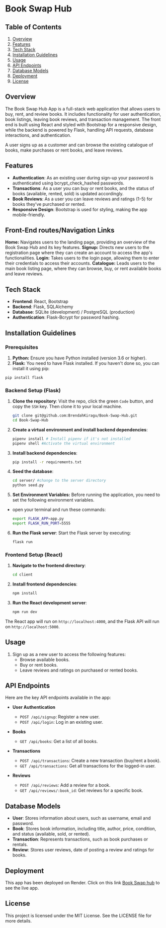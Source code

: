 # Book Swap Hub

## Table of Contents
1. [Overview](#overview)
2. [Features](#features)
3. [Tech Stack](#tech-stack)
4. [Installation Guidelines](#installation-guidelines)
5. [Usage](#usage)
6. [API Endpoints](#api-endpoints)
7. [Database Models](#database-models)
8. [Deployment](#deployment)
9. [License](#license)

## Overview
The Book Swap Hub App is a full-stack web application that allows users to buy, rent, and review books. It includes functionality for user authentication, book listings, leaving book reviews, and transaction management. The front end is built using React and styled with Bootstrap for a responsive design, while the backend is powered by Flask, handling API requests, database interactions, and authentication.

A user signs up as a customer and can browse the existing catalogue of books, make purchases or rent books, and leave reviews.

## Features
- **Authentication**: As an existing user during sign-up your password is authenticated using bcrypt_check_hashed passwords.
- **Transactions**: As a user you can buy or rent books, and the status of books (available, rented, sold) is updated accordingly.
- **Book Reviews**: As a user you can leave reviews and ratings (1-5) for books they’ve purchased or rented.
- **Responsive Design**: Bootstrap is used for styling, making the app mobile-friendly.
 
## Front-End routes/Navigation Links
**Home:** Navigates users to the landing page, providing an overview of the Book Swap Hub and its key features.
**Signup:** Directs new users to the registration page where they can create an account to access the app's functionalities.
**Login:** Takes users to the login page, allowing them to enter their credentials to access their accounts.
**Catalogue:** Leads users to the main book listing page, where they can browse, buy, or rent available books and leave reviews.

## Tech Stack
- **Frontend**: React, Bootstrap
- **Backend**: Flask, SQLAlchemy
- **Database**: SQLite (development) / PostgreSQL (production)
- **Authentication**: Flask-Bcrypt for password hashing.

## Installation Guidelines

### Prerequisites
1. **Python:** Ensure you have Python installed (version 3.6 or higher).
2. **Flask:** You need to have Flask installed. If you haven't done so, you can install it using pip:
  ```bash
  pip install flask
  ```

### Backend Setup (Flask)
1. **Clone the repository**:
Visit the repo, click the green `Code` button, and copy the `SSH` key. Then clone it to your local machine.
    ```bash
    git clone git@github.com:BrendahKiragu/Book-Swap-Hub.git
    cd Book-Swap-Hub
    ```

2. **Create a virtual environment and install backend dependencies**:
    ```bash
    pipenv install # Install pipenv if it's not installed
    pipenv shell #Activate the virtual environment
    ```

3. **Install backend dependencies**:
    ```bash
    pip install -r requirements.txt
    ```

4. **Seed the database**:
    ```bash
    cd server/ #change to the server directory
    python seed.py
    ```
5. **Set Environment Variables:** Before running the application, you need to set the following environment variables.
- open your terminal and run these commands:
    ```bash
    export FLASK_APP=app.py
    export FLASK_RUN_PORT=5555
    ```
6. **Run the Flask server**: Start the Flask server by executing:
    ```bash
    flask run
    ````

### Frontend Setup (React)
1. **Navigate to the frontend directory**:
    ```bash
    cd client
    ```

2. **Install frontend dependencies**:
    ```bash
    npm install
    ```

3. **Run the React development server**:
    ```bash
    npm run dev
    ```

The React app will run on `http://localhost:4000`, and the Flask API will run on `http://localhost:5000`.

## Usage
1. Sign up as a new user to access the following features:
   - Browse available books.
   - Buy or rent books.
   - Leave reviews and ratings on purchased or rented books.

## API Endpoints
Here are the key API endpoints available in the app:

- **User Authentication**
  - `POST /api/signup`: Register a new user.
  - `POST /api/login`: Log in an existing user.
  
- **Books**
  - `GET /api/books`: Get a list of all books.

- **Transactions**
  - `POST /api/transactions`: Create a new transaction (buy/rent a book).
  - `GET /api/transactions`: Get all transactions for the logged-in user.

- **Reviews**
  - `POST /api/reviews`: Add a review for a book.
  - `GET /api/reviews/:book_id`: Get reviews for a specific book.

## Database Models
- **User**: Stores information about users, such as username, email and password.
- **Book**: Stores book information, including title, author, price, condition, and status (available, sold, or rented).
- **Transaction**: Represents transactions, such as book purchases or rentals.
- **Review**: Stores user reviews, date of posting a review and ratings for books.

## Deployment

This app has been deployed on Render. Click on this link [Book Swap hub](https://book-swap-hub.onrender.com/) to see the live app.

## License
This project is licensed under the MIT License. See the LICENSE file for more details.
